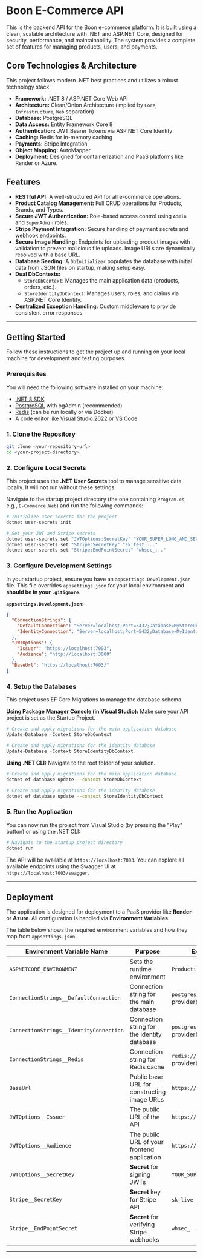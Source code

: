 
# Boon E-Commerce API

This is the backend API for the Boon e-commerce platform. It is built using a clean, scalable architecture with .NET and ASP.NET Core, designed for security, performance, and maintainability. The system provides a complete set of features for managing products, users, and payments.

## Core Technologies & Architecture

This project follows modern .NET best practices and utilizes a robust technology stack:

*   **Framework:** .NET 8 / ASP.NET Core Web API
*   **Architecture:** Clean/Onion Architecture (implied by `Core`, `Infrastructure`, `Web` separation)
*   **Database:** PostgreSQL
*   **Data Access:** Entity Framework Core 8
*   **Authentication:** JWT Bearer Tokens via ASP.NET Core Identity
*   **Caching:** Redis for in-memory caching
*   **Payments:** Stripe Integration
*   **Object Mapping:** AutoMapper
*   **Deployment:** Designed for containerization and PaaS platforms like Render or Azure.

## Features

*   **RESTful API:** A well-structured API for all e-commerce operations.
*   **Product Catalog Management:** Full CRUD operations for Products, Brands, and Types.
*   **Secure JWT Authentication:** Role-based access control using `Admin` and `SuperAdmin` roles.
*   **Stripe Payment Integration:** Secure handling of payment secrets and webhook endpoints.
*   **Secure Image Handling:** Endpoints for uploading product images with validation to prevent malicious file uploads. Image URLs are dynamically resolved with a base URL.
*   **Database Seeding:** A `DbInitializer` populates the database with initial data from JSON files on startup, making setup easy.
*   **Dual DbContexts:**
    *   `StoreDbContext`: Manages the main application data (products, orders, etc.).
    *   `StoreIdentityDbContext`: Manages users, roles, and claims via ASP.NET Core Identity.
*   **Centralized Exception Handling:** Custom middleware to provide consistent error responses.

---

## Getting Started

Follow these instructions to get the project up and running on your local machine for development and testing purposes.

### Prerequisites

You will need the following software installed on your machine:

*   [.NET 8 SDK](https://dotnet.microsoft.com/download/dotnet/8.0)
*   [PostgreSQL](https://www.postgresql.org/download/) with pgAdmin (recommended)
*   [Redis](https://redis.io/docs/getting-started/installation/) (can be run locally or via Docker)
*   A code editor like [Visual Studio 2022](https://visualstudio.microsoft.com/) or [VS Code](https://code.visualstudio.com/)

### 1. Clone the Repository

```bash
git clone <your-repository-url>
cd <your-project-directory>
```

### 2. Configure Local Secrets

This project uses the **.NET User Secrets** tool to manage sensitive data locally. It will **not** run without these settings.

Navigate to the startup project directory (the one containing `Program.cs`, e.g., `E-Commerce.Web`) and run the following commands:

```bash
# Initialize user secrets for the project
dotnet user-secrets init

# Set your JWT and Stripe secrets
dotnet user-secrets set "JWTOptions:SecretKey" "YOUR_SUPER_LONG_AND_SECRET_JWT_KEY_HERE"
dotnet user-secrets set "Stripe:SecretKey" "sk_test_..."
dotnet user-secrets set "Stripe:EndPointSecret" "whsec_..."
```

### 3. Configure Development Settings

In your startup project, ensure you have an `appsettings.Development.json` file. This file overrides `appsettings.json` for your local environment and **should be in your `.gitignore`**.

**`appsettings.Development.json`:**
```json
{
  "ConnectionStrings": {
    "DefaultConnection": "Server=localhost;Port=5432;Database=MyStoreDb;User Id=postgres;Password=YOUR_POSTGRES_PASSWORD",
    "IdentityConnection": "Server=localhost;Port=5432;Database=MyIdentityDb;User Id=postgres;Password=YOUR_POSTGRES_PASSWORD"
  },
  "JWTOptions": {
    "Issuer": "https://localhost:7003",
    "Audience": "http://localhost:3000"
  },
  "BaseUrl": "https://localhost:7003/"
}
```

### 4. Setup the Databases

This project uses EF Core Migrations to manage the database schema.

**Using Package Manager Console (in Visual Studio):**
Make sure your API project is set as the Startup Project.

```powershell
# Create and apply migrations for the main application database
Update-Database -Context StoreDbContext

# Create and apply migrations for the identity database
Update-Database -Context StoreIdentityDbContext
```

**Using .NET CLI:**
Navigate to the root folder of your solution.

```bash
# Create and apply migrations for the main application database
dotnet ef database update --context StoreDbContext

# Create and apply migrations for the identity database
dotnet ef database update --context StoreIdentityDbContext
```

### 5. Run the Application

You can now run the project from Visual Studio (by pressing the "Play" button) or using the .NET CLI:

```bash
# Navigate to the startup project directory
dotnet run
```

The API will be available at `https://localhost:7003`. You can explore all available endpoints using the Swagger UI at `https://localhost:7003/swagger`.

---

## Deployment

The application is designed for deployment to a PaaS provider like **Render** or **Azure**. All configuration is handled via **Environment Variables**.

The table below shows the required environment variables and how they map from `appsettings.json`.

| Environment Variable Name              | Purpose                                       | Example Value (for Render)                            |
| -------------------------------------- | --------------------------------------------- | ----------------------------------------------------- |
| `ASPNETCORE_ENVIRONMENT`               | Sets the runtime environment                  | `Production`                                          |
| `ConnectionStrings__DefaultConnection` | Connection string for the main database       | `postgresql://user:pass@host/db` (from provider)      |
| `ConnectionStrings__IdentityConnection`| Connection string for the identity database   | `postgresql://user:pass@host/db` (from provider)      |
| `ConnectionStrings__Redis`             | Connection string for Redis cache             | `redis://user:pass@host:port` (from provider)       |
| `BaseUrl`                              | Public base URL for constructing image URLs   | `https://your-api-name.onrender.com/`                 |
| `JWTOptions__Issuer`                   | The public URL of the API                     | `https://your-api-name.onrender.com/`                 |
| `JWTOptions__Audience`                 | The public URL of your frontend application   | `https://your-frontend-app.com`                       |
| `JWTOptions__SecretKey`                | **Secret** for signing JWTs                   | `YOUR_SUPER_LONG_AND_SECRET_JWT_KEY_HERE`             |
| `Stripe__SecretKey`                    | **Secret** key for Stripe API                 | `sk_live_...` or `sk_test_...`                          |
| `Stripe__EndPointSecret`               | **Secret** for verifying Stripe webhooks      | `whsec_...`                                           |

---
